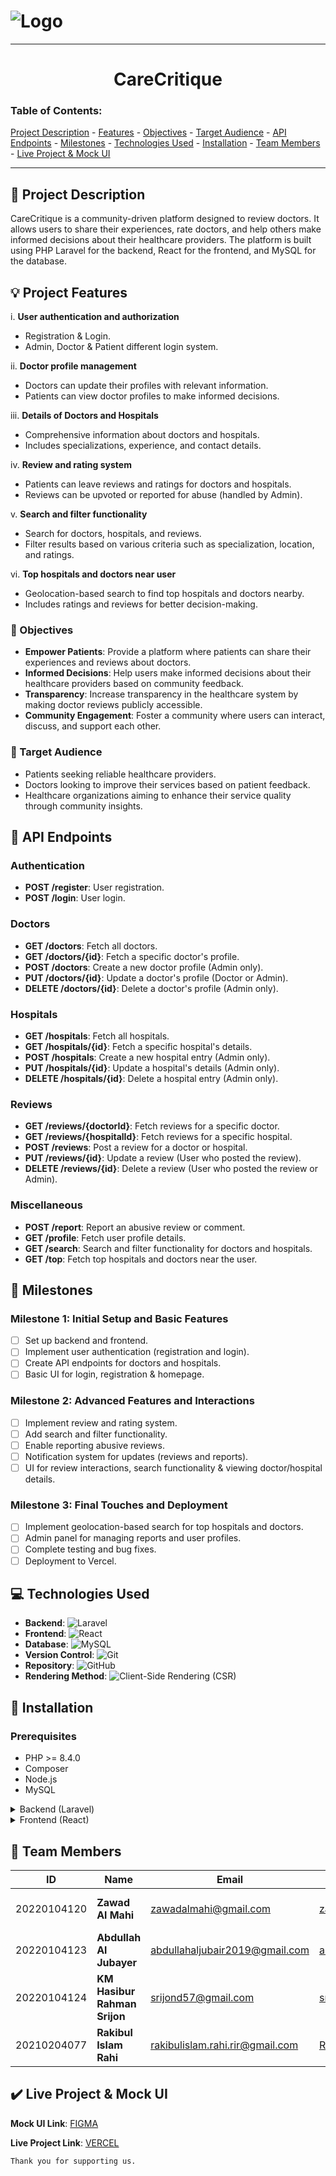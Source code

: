#  ![Logo](https://github.com/srijon57/CareCritique/blob/development/carecritique.jpg)
---
<div align="center">
  <h1>CareCritique</h1>
</div>

### Table of Contents:
[Project Description](#project-description) - [Features](#features) - [Objectives](#objectives) - [Target Audience](#target-audience) - [API Endpoints](#api-endpoints) - [Milestones](#milestones) - [Technologies Used](#technologies-used) - [Installation](#installation) - [Team Members](#team) - [Live Project & Mock UI](#lpmui)
- - - -
## 📝 Project Description <a id="project-description"></a>
CareCritique is a community-driven platform designed to review doctors. It allows users to share their experiences, rate doctors, and help others make informed decisions about their healthcare providers. The platform is built using PHP Laravel for the backend, React for the frontend, and MySQL for the database.

## 💡 Project Features <a id="features"></a>

i. **User authentication and authorization**
   - Registration & Login.
   - Admin, Doctor & Patient different login system.

ii. **Doctor profile management**
   - Doctors can update their profiles with relevant information.
   - Patients can view doctor profiles to make informed decisions.

iii. **Details of Doctors and Hospitals**
   - Comprehensive information about doctors and hospitals.
   - Includes specializations, experience, and contact details.

iv. **Review and rating system**
   - Patients can leave reviews and ratings for doctors and hospitals.
   - Reviews can be upvoted or reported for abuse (handled by Admin).

v. **Search and filter functionality**
   - Search for doctors, hospitals, and reviews.
   - Filter results based on various criteria such as specialization, location, and ratings.

vi. **Top hospitals and doctors near user**
   - Geolocation-based search to find top hospitals and doctors nearby.
   - Includes ratings and reviews for better decision-making.

### 🎯 Objectives <a id="objectives"></a>

- **Empower Patients**: Provide a platform where patients can share their experiences and reviews about doctors. 
- **Informed Decisions**: Help users make informed decisions about their healthcare providers based on community feedback. 
- **Transparency**: Increase transparency in the healthcare system by making doctor reviews publicly accessible. 
- **Community Engagement**: Foster a community where users can interact, discuss, and support each other. 

### 👥 Target Audience <a id="target-audience"></a>

- Patients seeking reliable healthcare providers. 
- Doctors looking to improve their services based on patient feedback. 
- Healthcare organizations aiming to enhance their service quality through community insights.

## 📜 API Endpoints <a id="api-endpoints"></a>

### Authentication

- **POST /register**: User registration.
- **POST /login**: User login.

### Doctors

- **GET /doctors**: Fetch all doctors.
- **GET /doctors/{id}**: Fetch a specific doctor's profile.
- **POST /doctors**: Create a new doctor profile (Admin only).
- **PUT /doctors/{id}**: Update a doctor's profile (Doctor or Admin).
- **DELETE /doctors/{id}**: Delete a doctor's profile (Admin only).

### Hospitals

- **GET /hospitals**: Fetch all hospitals.
- **GET /hospitals/{id}**: Fetch a specific hospital's details.
- **POST /hospitals**: Create a new hospital entry (Admin only).
- **PUT /hospitals/{id}**: Update a hospital's details (Admin only).
- **DELETE /hospitals/{id}**: Delete a hospital entry (Admin only).

### Reviews

- **GET /reviews/{doctorId}**: Fetch reviews for a specific doctor.
- **GET /reviews/{hospitalId}**: Fetch reviews for a specific hospital.
- **POST /reviews**: Post a review for a doctor or hospital.
- **PUT /reviews/{id}**: Update a review (User who posted the review).
- **DELETE /reviews/{id}**: Delete a review (User who posted the review or Admin).

### Miscellaneous

- **POST /report**: Report an abusive review or comment.
- **GET /profile**: Fetch user profile details.
- **GET /search**: Search and filter functionality for doctors and hospitals.
- **GET /top**: Fetch top hospitals and doctors near the user.

## 📝 Milestones <a id="milestones"></a>

### Milestone 1: Initial Setup and Basic Features

- [ ] Set up backend and frontend.
- [ ] Implement user authentication (registration and login).
- [ ] Create API endpoints for doctors and hospitals.
- [ ] Basic UI for login, registration & homepage.

### Milestone 2: Advanced Features and Interactions

- [ ] Implement review and rating system.
- [ ] Add search and filter functionality.
- [ ] Enable reporting abusive reviews.
- [ ] Notification system for updates (reviews and reports).
- [ ] UI for review interactions, search functionality & viewing doctor/hospital details.

### Milestone 3: Final Touches and Deployment

- [ ] Implement geolocation-based search for top hospitals and doctors.
- [ ] Admin panel for managing reports and user profiles.
- [ ] Complete testing and bug fixes.
- [ ] Deployment to Vercel.

## 💻 Technologies Used <a id="technologies-used"></a>

-   **Backend**:  <img alt="Laravel" src="https://img.shields.io/badge/-Laravel-FF2D20?style=flat-square&logo=laravel&logoColor=white" />
-   **Frontend**:  <img alt="React" src="https://img.shields.io/badge/-React-61DAFB?style=flat-square&logo=react&logoColor=white" />
-   **Database**:  <img alt="MySQL" src="https://img.shields.io/badge/-MySQL-4479A1?style=flat-square&logo=mysql&logoColor=white" />
-   **Version Control**:  <img alt="Git" src="https://img.shields.io/badge/-Git-F05032?style=flat-square&logo=git&logoColor=white" />
-   **Repository**:  <img alt="GitHub" src="https://img.shields.io/badge/-GitHub-181717?style=flat-square&logo=github&logoColor=white" />
- **Rendering Method**:  <img alt="Client-Side Rendering (CSR)" src="https://img.shields.io/badge/-Client--Side%20Rendering%20(CSR)-blue?style=flat-square" />




## 🚧 Installation <a id="installation"></a>

### Prerequisites

- PHP >= 8.4.0
- Composer
- Node.js
- MySQL

<details>
<summary>Backend (Laravel)</summary>

1. Clone the repository:
    ```bash
    git clone https://github.com/srijon57/CareCritique.git
    ```

2. Install dependencies:
    ```bash
    composer install
    ```

3. Start the Laravel development server:
    ```bash
    php artisan serve
    ```

</details>

<details>
<summary>Frontend (React)</summary>

1. Navigate to the frontend directory:
    ```bash
    cd ../frontend
    ```

2. Install dependencies:
    ```bash
    npm install
    ```

3. Start the React development server:
    ```bash
    npm run dev
    ```

</details>

## 👷 Team Members <a id="team"></a>

| **ID**       | **Name**                       | **Email**                          | **Github**                          | **Role**             |
|--------------|--------------------------------|------------------------------------|-------------------------------------|----------------------|
| 20220104120  | **Zawad Al Mahi**             | zawadalmahi@gmail.com             | [zawadalmahi](https://github.com/zawadalmahi) | Frontend + Backend  |
| 20220104123  | **Abdullah Al Jubayer**       | abdullahaljubair2019@gmail.com    | [abduillahaljubair](https://github.com/abduillahaljubair) | Frontend + Backend |
| 20220104124  | **KM Hasibur Rahman Srijon**  | srijond57@gmail.com               | [srijon57](https://github.com/srijon57) | Lead                |
| 20210204077  | **Rakibul Islam Rahi**        | rakibulislam.rahi.rir@gmail.com   | [Rakibul-rahi](https://github.com/Rakibul-rahi) | Frontend + Backend |

## ✔️ Live Project & Mock UI <a id="lpmui"></a>

**Mock UI Link**: [FIGMA](https://www.figma.com/design/NNaltjFIKe6KmvpEkPCo8o/CareCritique?node-id=0-1&p=f&t=ecCMGN9Ca10FRsSZ-0)

**Live Project Link**: [VERCEL](https://shorturl.at/iWvkc)

`Thank you for supporting us.`
